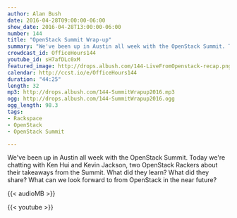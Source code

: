 ```yaml
---
author: Alan Bush
date: 2016-04-28T09:00:00-06:00
show_date: 2016-04-28T13:00:00-06:00
number: 144
title: "OpenStack Summit Wrap-up"
summary: "We've been up in Austin all week with the OpenStack Summit. Today we're chatting with Ken Hui and Kevin Jackson, two OpenStack Rackers about their takeaways from the Summit. What did they learn? What did they share? What can we look forward to from OpenStack in the near future?"
crowdcast_id: OfficeHours144
youtube_id: sH7afDLc0xM
featured_image: http://drops.albush.com/144-LiveFromOpenstack-recap.png
calendar: http://ccst.io/e/OfficeHours144
duration: "44:25"
length: 32
mp3: http://drops.albush.com/144-SummitWrapup2016.mp3
ogg: http://drops.albush.com/144-SummitWrapup2016.ogg
ogg_length: 98.3
tags:
- Rackspace
- OpenStack
- OpenStack Summit

---
```

We've been up in Austin all week with the OpenStack Summit. Today we're chatting with Ken Hui and Kevin Jackson, two OpenStack Rackers about their takeaways from the Summit. What did they learn? What did they share? What can we look forward to from OpenStack in the near future?

<!--more-->

{{< audioMB >}}

{{< youtube >}}
